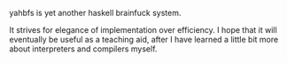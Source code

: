 yahbfs is yet another haskell brainfuck system.

It strives for elegance of implementation over efficiency. I hope that it will eventually be useful as a teaching aid, after I have learned a little bit more about interpreters and compilers myself.

